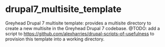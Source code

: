 # drupal7_multisite_template
Greyhead Drupal 7 multisite template: provides a multisite directory to create a new multisite in the Greyhead Drupal 7 codebase. @TODO: add a script to https://github.com/alexharries/drupal-scripts-of-usefulness to provision this template into a working directory.
